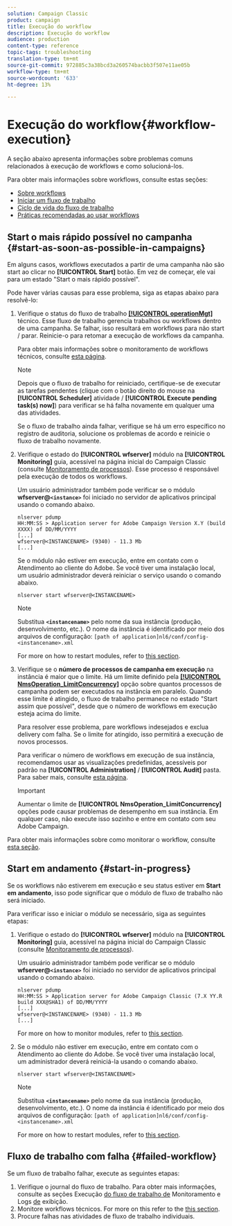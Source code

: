 ```yaml
---
solution: Campaign Classic
product: campaign
title: Execução do workflow
description: Execução do workflow
audience: production
content-type: reference
topic-tags: troubleshooting
translation-type: tm+mt
source-git-commit: 972885c3a38bcd3a260574bacbb3f507e11ae05b
workflow-type: tm+mt
source-wordcount: '633'
ht-degree: 13%

---
```



# Execução do workflow{#workflow-execution}

A seção abaixo apresenta informações sobre problemas comuns relacionados à execução de workflows e como solucioná-los.

Para obter mais informações sobre workflows, consulte estas seções:

* [Sobre workflows](../../workflow/using/about-workflows.md)
* [Iniciar um fluxo de trabalho](../../workflow/using/starting-a-workflow.md)
* [Ciclo de vida do fluxo de trabalho](../../workflow/using/workflow-life-cycle.md)
* [Práticas recomendadas ao usar workflows](../../workflow/using/workflow-best-practices.md)

## Start o mais rápido possível no campanha {#start-as-soon-as-possible-in-campaigns}

Em alguns casos, workflows executados a partir de uma campanha não são start ao clicar no **[!UICONTROL Start]** botão. Em vez de começar, ele vai para um estado &quot;Start o mais rápido possível&quot;.

Pode haver várias causas para esse problema, siga as etapas abaixo para resolvê-lo:

1. Verifique o status do fluxo de trabalho [**[!UICONTROL operationMgt]**](../../workflow/using/campaign.md) técnico. Esse fluxo de trabalho gerencia trabalhos ou workflows dentro de uma campanha. Se falhar, isso resultará em workflows para não start / parar. Reinicie-o para retomar a execução de workflows da campanha.

   Para obter mais informações sobre o monitoramento de workflows técnicos, consulte [esta página](../../workflow/using/monitoring-technical-workflows.md).

   >[!NOTE]
   >
   >Depois que o fluxo de trabalho for reiniciado, certifique-se de executar as tarefas pendentes (clique com o botão direito do mouse na **[!UICONTROL Scheduler]** atividade / **[!UICONTROL Execute pending task(s) now]**) para verificar se há falha novamente em qualquer uma das atividades.

   Se o fluxo de trabalho ainda falhar, verifique se há um erro específico no registro de auditoria, solucione os problemas de acordo e reinicie o fluxo de trabalho novamente.

1. Verifique o estado do **[!UICONTROL wfserver]** módulo na **[!UICONTROL Monitoring]** guia, acessível na página inicial do Campaign Classic (consulte [Monitoramento de processos](../../production/using/monitoring-processes.md)). Esse processo é responsável pela execução de todos os workflows.

   Um usuário administrador também pode verificar se o módulo **wfserver@`<instance>`** foi iniciado no servidor de aplicativos principal usando o comando abaixo.

   ```
   nlserver pdump
   HH:MM:SS > Application server for Adobe Campaign Version X.Y (build XXXX) of DD/MM/YYYY
   [...]
   wfserver@<INSTANCENAME> (9340) - 11.3 Mb
   [...]
   ```

   Se o módulo não estiver em execução, entre em contato com o Atendimento ao cliente do Adobe. Se você tiver uma instalação local, um usuário administrador deverá reiniciar o serviço usando o comando abaixo.

   ```
   nlserver start wfserver@<INSTANCENAME>
   ```

   >[!NOTE]
   >
   >Substitua **`<instancename>`** pelo nome da sua instância (produção, desenvolvimento, etc.). O nome da instância é identificado por meio dos arquivos de configuração:
   >`[path of application]nl6/conf/config-<instancename>.xml`

   For more on how to restart modules, refer to [this section](../../production/using/usual-commands.md#module-launch-commands).

1. Verifique se o **número de processos de campanha em execução** na instância é maior que o limite. Há um limite definido pela [**[!UICONTROL NmsOperation_LimitConcurrency]**](../../installation/using/configuring-campaign-options.md#campaign-e-workflow-management) opção sobre quantos processos de campanha podem ser executados na instância em paralelo. Quando esse limite é atingido, o fluxo de trabalho permanece no estado &quot;Start assim que possível&quot;, desde que o número de workflows em execução esteja acima do limite.

   Para resolver esse problema, pare workflows indesejados e exclua delivery com falha. Se o limite for atingido, isso permitirá a execução de novos processos.

   Para verificar o número de workflows em execução de sua instância, recomendamos usar as visualizações predefinidas, acessíveis por padrão na **[!UICONTROL Administration]** / **[!UICONTROL Audit]** pasta. Para saber mais, consulte [esta página](../../workflow/using/monitoring-workflow-execution.md#filtering-workflows-status).

   >[!IMPORTANT]
   >
   >Aumentar o limite de **[!UICONTROL NmsOperation_LimitConcurrency]** opções pode causar problemas de desempenho em sua instância. Em qualquer caso, não execute isso sozinho e entre em contato com seu Adobe Campaign.

Para obter mais informações sobre como monitorar o workflow, consulte [esta seção](../../workflow/using/monitoring-workflow-execution.md).

## Start em andamento {#start-in-progress}

Se os workflows não estiverem em execução e seu status estiver em **Start em andamento**, isso pode significar que o módulo de fluxo de trabalho não será iniciado.

Para verificar isso e iniciar o módulo se necessário, siga as seguintes etapas:

1. Verifique o estado do **[!UICONTROL wfserver]** módulo na **[!UICONTROL Monitoring]** guia, acessível na página inicial do Campaign Classic (consulte [Monitoramento de processos](../../production/using/monitoring-processes.md)).

   Um usuário administrador também pode verificar se o módulo **wfserver@`<instance>`** foi iniciado no servidor de aplicativos principal usando o comando abaixo.

   ```
   nlserver pdump
   HH:MM:SS > Application server for Adobe Campaign Classic (7.X YY.R build XXX@SHA1) of DD/MM/YYYY
   [...]
   wfserver@<INSTANCENAME> (9340) - 11.3 Mb
   [...]
   ```

   For more on how to monitor modules, refer to [this section](../../production/using/usual-commands.md#monitoring-commands-).

1. Se o módulo não estiver em execução, entre em contato com o Atendimento ao cliente do Adobe. Se você tiver uma instalação local, um administrador deverá reiniciá-la usando o comando abaixo.

   ```
   nlserver start wfserver@<INSTANCENAME>
   ```

   >[!NOTE]
   >
   >Substitua **`<instancename>`** pelo nome da sua instância (produção, desenvolvimento, etc.). O nome da instância é identificado por meio dos arquivos de configuração:
   >`[path of application]nl6/conf/config-<instancename>.xml`

   For more on how to restart modules, refer to [this section](../../production/using/usual-commands.md#module-launch-commands).

## Fluxo de trabalho com falha {#failed-workflow}

Se um fluxo de trabalho falhar, execute as seguintes etapas:

1. Verifique o journal do fluxo de trabalho. Para obter mais informações, consulte as seções Execução [do fluxo de trabalho de](../../workflow/using/monitoring-workflow-execution.md) Monitoramento e Logs [de](../../workflow/using/monitoring-workflow-execution.md#displaying-logs) exibição.
1. Monitore workflows técnicos. For more on this refer to the [this section](../../workflow/using/monitoring-technical-workflows.md).
1. Procure falhas nas atividades de fluxo de trabalho individuais.
